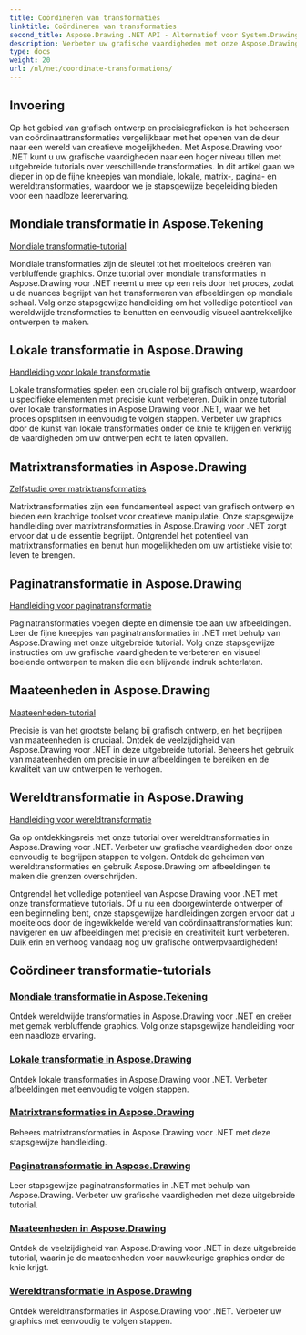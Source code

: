 ```yaml
---
title: Coördineren van transformaties
linktitle: Coördineren van transformaties
second_title: Aspose.Drawing .NET API - Alternatief voor System.Drawing.Common
description: Verbeter uw grafische vaardigheden met onze Aspose.Drawing-tutorials. Ontdek globale, lokale, matrix-, pagina- en wereldtransformaties en beheers precisiegrafieken in .NET.
type: docs
weight: 20
url: /nl/net/coordinate-transformations/
---
```


## Invoering

Op het gebied van grafisch ontwerp en precisiegrafieken is het beheersen van coördinaattransformaties vergelijkbaar met het openen van de deur naar een wereld van creatieve mogelijkheden. Met Aspose.Drawing voor .NET kunt u uw grafische vaardigheden naar een hoger niveau tillen met uitgebreide tutorials over verschillende transformaties. In dit artikel gaan we dieper in op de fijne kneepjes van mondiale, lokale, matrix-, pagina- en wereldtransformaties, waardoor we je stapsgewijze begeleiding bieden voor een naadloze leerervaring.

## Mondiale transformatie in Aspose.Tekening
[Mondiale transformatie-tutorial](./global-transformation/)

Mondiale transformaties zijn de sleutel tot het moeiteloos creëren van verbluffende graphics. Onze tutorial over mondiale transformaties in Aspose.Drawing voor .NET neemt u mee op een reis door het proces, zodat u de nuances begrijpt van het transformeren van afbeeldingen op mondiale schaal. Volg onze stapsgewijze handleiding om het volledige potentieel van wereldwijde transformaties te benutten en eenvoudig visueel aantrekkelijke ontwerpen te maken.

## Lokale transformatie in Aspose.Drawing
[Handleiding voor lokale transformatie](./local-transformation/)

Lokale transformaties spelen een cruciale rol bij grafisch ontwerp, waardoor u specifieke elementen met precisie kunt verbeteren. Duik in onze tutorial over lokale transformaties in Aspose.Drawing voor .NET, waar we het proces opsplitsen in eenvoudig te volgen stappen. Verbeter uw graphics door de kunst van lokale transformaties onder de knie te krijgen en verkrijg de vaardigheden om uw ontwerpen echt te laten opvallen.

## Matrixtransformaties in Aspose.Drawing
[Zelfstudie over matrixtransformaties](./matrix-transformations/)

Matrixtransformaties zijn een fundamenteel aspect van grafisch ontwerp en bieden een krachtige toolset voor creatieve manipulatie. Onze stapsgewijze handleiding over matrixtransformaties in Aspose.Drawing voor .NET zorgt ervoor dat u de essentie begrijpt. Ontgrendel het potentieel van matrixtransformaties en benut hun mogelijkheden om uw artistieke visie tot leven te brengen.

## Paginatransformatie in Aspose.Drawing
[Handleiding voor paginatransformatie](./page-transformation/)

Paginatransformaties voegen diepte en dimensie toe aan uw afbeeldingen. Leer de fijne kneepjes van paginatransformaties in .NET met behulp van Aspose.Drawing met onze uitgebreide tutorial. Volg onze stapsgewijze instructies om uw grafische vaardigheden te verbeteren en visueel boeiende ontwerpen te maken die een blijvende indruk achterlaten.

## Maateenheden in Aspose.Drawing
[Maateenheden-tutorial](./units-of-measure/)

Precisie is van het grootste belang bij grafisch ontwerp, en het begrijpen van maateenheden is cruciaal. Ontdek de veelzijdigheid van Aspose.Drawing voor .NET in deze uitgebreide tutorial. Beheers het gebruik van maateenheden om precisie in uw afbeeldingen te bereiken en de kwaliteit van uw ontwerpen te verhogen.

## Wereldtransformatie in Aspose.Drawing
[Handleiding voor wereldtransformatie](./world-transformation/)

Ga op ontdekkingsreis met onze tutorial over wereldtransformaties in Aspose.Drawing voor .NET. Verbeter uw grafische vaardigheden door onze eenvoudig te begrijpen stappen te volgen. Ontdek de geheimen van wereldtransformaties en gebruik Aspose.Drawing om afbeeldingen te maken die grenzen overschrijden.

Ontgrendel het volledige potentieel van Aspose.Drawing voor .NET met onze transformatieve tutorials. Of u nu een doorgewinterde ontwerper of een beginneling bent, onze stapsgewijze handleidingen zorgen ervoor dat u moeiteloos door de ingewikkelde wereld van coördinaattransformaties kunt navigeren en uw afbeeldingen met precisie en creativiteit kunt verbeteren. Duik erin en verhoog vandaag nog uw grafische ontwerpvaardigheden!
## Coördineer transformatie-tutorials
### [Mondiale transformatie in Aspose.Tekening](./global-transformation/)
Ontdek wereldwijde transformaties in Aspose.Drawing voor .NET en creëer met gemak verbluffende graphics. Volg onze stapsgewijze handleiding voor een naadloze ervaring.
### [Lokale transformatie in Aspose.Drawing](./local-transformation/)
Ontdek lokale transformaties in Aspose.Drawing voor .NET. Verbeter afbeeldingen met eenvoudig te volgen stappen.
### [Matrixtransformaties in Aspose.Drawing](./matrix-transformations/)
Beheers matrixtransformaties in Aspose.Drawing voor .NET met deze stapsgewijze handleiding.
### [Paginatransformatie in Aspose.Drawing](./page-transformation/)
Leer stapsgewijze paginatransformaties in .NET met behulp van Aspose.Drawing. Verbeter uw grafische vaardigheden met deze uitgebreide tutorial.
### [Maateenheden in Aspose.Drawing](./units-of-measure/)
Ontdek de veelzijdigheid van Aspose.Drawing voor .NET in deze uitgebreide tutorial, waarin je de maateenheden voor nauwkeurige graphics onder de knie krijgt.
### [Wereldtransformatie in Aspose.Drawing](./world-transformation/)
Ontdek wereldtransformaties in Aspose.Drawing voor .NET. Verbeter uw graphics met eenvoudig te volgen stappen.